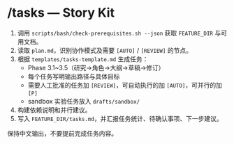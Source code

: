 # /tasks — Story Kit

1. 调用 `scripts/bash/check-prerequisites.sh --json` 获取 `FEATURE_DIR` 与可用文档。
2. 读取 `plan.md`，识别协作模式及需要 `[AUTO]` / `[REVIEW]` 的节点。
3. 根据 `templates/tasks-template.md` 生成任务：
   - Phase 3.1~3.5（研究→角色→大纲→草稿→修订）
   - 每个任务写明输出路径与具体目标
   - 需要人工批准的任务加 `[REVIEW]`，可自动执行的加 `[AUTO]`，可并行的加 `[P]`
   - sandbox 实验任务放入 `drafts/sandbox/`
4. 构建依赖说明和并行建议。
5. 写入 `FEATURE_DIR/tasks.md`，并汇报任务统计、待确认事项、下一步建议。

保持中文输出，不要提前完成任务内容。
